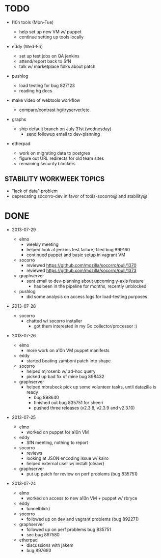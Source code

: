 TODO
===============
* l10n tools (Mon-Tue)
  * help set up new VM w/ puppet
  * continue setting up tools locally
* eddy (Wed-Fri)
  * set up test jobs on QA jenkins
  * attend/report back to SfN
  * talk w/ marketplace folks about patch
* pushlog
  * load testing for bug 827123
  * reading hg docs
* make video of webtools workflow
  * compare/contrast hg/tryserver/etc.
* graphs
  * ship default branch on July 31st (wednesday)
    * send followup email to dev-planning

* etherpad
  * work on migrating data to postgres
  * figure out URL redirects for old team sites
  * remaining security blockers

STABILITY WORKWEEK TOPICS
---------------

* "lack of data" problem
* deprecating socorro-dev in favor of tools-socorro@ and stability@

DONE
===============
* 2013-07-29
  * elmo
    * weekly meeting
    * helped look at jenkins test failure, filed bug 899160
    * continued puppet and basic setup in vagrant VM
  * socorro
    * reviewed https://github.com/mozilla/socorro/pull/1370
    * reviewed https://github.com/mozilla/socorro/pull/1373
  * graphserver
    * sent email to dev-planning about upcoming y-axis feature
      * has been in the pipeline for months, recently unblocked
  * pushlog
    * did some analysis on access logs for load-testing purposes

* 2013-07-28
  * socorro
    * chatted w/ socorro installer
      * got them interested in my Go collector/processor :)

* 2013-07-26
  * elmo
    * more work on a10n VM puppet manifests
  * eddy
    * started beating zamboni patch into shape
  * socorro
    * helped mjrosenb w/ ad-hoc query
    * picked up bad fix of mine bug 898432
  * graphserver
    * helped mbrubeck pick up some volunteer tasks, until datazilla is ready
      * bug 898640
      * finished out bug 835751 for sheeri
      * pushed three releases (v2.3.8, v2.3.9 and v2.3.10)

* 2013-07-25
  * elmo
    * worked on puppet for a10n VM
  * eddy
    * SfN meeting, nothing to report
  * socorro
    * reviews
    * looking at JSON encoding issue w/ kairo
    * helped external user w/ install (oleavr)
  * graphserver
    * put up patch for review on perf problems (bug 835751)

* 2013-07-24
  * elmo
    * worked on access to new a10n VM + puppet w/ rbryce
  * eddy
    * tunnelblick/
  * socorro
    * followed up on dev and vagrant problems (bug 892271)
  * graphserver
    * followed up on perf problems bug 835751
    * sec bug 897580
  * etherpad
    * discussions with jakem
    * bug 897693
